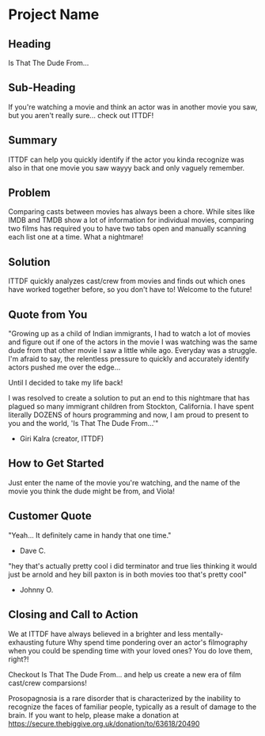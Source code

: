 # Project Name #

<!-- 
> This material was originally posted [here](http://www.quora.com/What-is-Amazons-approach-to-product-development-and-product-management). It is reproduced here for posterities sake.

There is an approach called "working backwards" that is widely used at Amazon. They work backwards from the customer, rather than starting with an idea for a product and trying to bolt customers onto it. While working backwards can be applied to any specific product decision, using this approach is especially important when developing new products or features.

For new initiatives a product manager typically starts by writing an internal press release announcing the finished product. The target audience for the press release is the new/updated product's customers, which can be retail customers or internal users of a tool or technology. Internal press releases are centered around the customer problem, how current solutions (internal or external) fail, and how the new product will blow away existing solutions.

If the benefits listed don't sound very interesting or exciting to customers, then perhaps they're not (and shouldn't be built). Instead, the product manager should keep iterating on the press release until they've come up with benefits that actually sound like benefits. Iterating on a press release is a lot less expensive than iterating on the product itself (and quicker!).

If the press release is more than a page and a half, it is probably too long. Keep it simple. 3-4 sentences for most paragraphs. Cut out the fat. Don't make it into a spec. You can accompany the press release with a FAQ that answers all of the other business or execution questions so the press release can stay focused on what the customer gets. My rule of thumb is that if the press release is hard to write, then the product is probably going to suck. Keep working at it until the outline for each paragraph flows. 

Oh, and I also like to write press-releases in what I call "Oprah-speak" for mainstream consumer products. Imagine you're sitting on Oprah's couch and have just explained the product to her, and then you listen as she explains it to her audience. That's "Oprah-speak", not "Geek-speak".

Once the project moves into development, the press release can be used as a touchstone; a guiding light. The product team can ask themselves, "Are we building what is in the press release?" If they find they're spending time building things that aren't in the press release (overbuilding), they need to ask themselves why. This keeps product development focused on achieving the customer benefits and not building extraneous stuff that takes longer to build, takes resources to maintain, and doesn't provide real customer benefit (at least not enough to warrant inclusion in the press release).
 -->
 
## Heading ##
<!-- Name the product in a way the reader (i.e. your target customers) will understand.-->
   Is That The Dude From...

## Sub-Heading ##
<!--Describe who the market for the product is and what benefit they get. One sentence only underneath the title. -->
   If you're watching a movie and think an actor was in another movie you saw, but you aren't really sure... check out ITTDF!

## Summary ##
<!--Give a summary of the product and the benefit. Assume the reader will not read anything else so make this paragraph good. -->
   ITTDF can help you quickly identify if the actor you kinda recognize was also in that one movie you saw wayyy back and only vaguely remember.

## Problem ##
<!--Describe the problem your product solves. -->
   Comparing casts between movies has always been a chore. While sites like IMDB and TMDB show a lot of information for individual movies, comparing two films has required you to have two tabs open and manually scanning each list one at a time. What a nightmare!

## Solution ##
<!--Describe how your product elegantly solves the problem. -->
   ITTDF quickly analyzes cast/crew from movies and finds out which ones have worked together before, so you don't have to! Welcome to the future!

## Quote from You ##
<!--A quote from a spokesperson in your company. -->
   "Growing up as a child of Indian immigrants, I had to watch a lot of movies and figure out if one of the actors in the movie I was watching was the same dude from that other movie I saw a little while ago. Everyday was a struggle. I'm afraid to say, the relentless pressure to quickly and accurately identify actors pushed me over the edge...

  Until I decided to take my life back! 

  I was resolved to create a solution to put an end to this nightmare that has plagued so many immigrant children from Stockton, California. I have spent literally DOZENS of hours programming and now, I am proud to present to you and the world, 'Is That The Dude From...'"
  
  - Giri Kalra (creator, ITTDF)

## How to Get Started ##
<!--Describe how easy it is to get started. -->
   Just enter the name of the movie you're watching, and the name of the movie you think the dude might be from, and Viola!

## Customer Quote ##
<!--Provide a quote from a hypothetical customer that describes how they experienced the benefit. -->
   "Yeah... It definitely came in handy that one time."
  
   - Dave C.

   "hey that's actually pretty cool
    i did terminator and true lies thinking it would just be arnold
    and hey bill paxton is in both movies too
    that's pretty cool"

   - Johnny O.

## Closing and Call to Action ##
<!--Wrap it up and give pointers where the reader should go next. -->
   We at ITTDF have always believed in a brighter and less mentally-exhausting future
  Why spend time pondering over an actor's filmography when you could be spending time with your loved ones?
  You do love them, right?!
  
  Checkout Is That The Dude From... and help us create a new era of film cast/crew comparsions!
  
   
   
  Prosopagnosia is a rare disorder that is characterized by the inability to recognize the faces of familiar people, typically as a result of damage to the brain.
  If you want to help, please make a donation at https://secure.thebiggive.org.uk/donation/to/63618/20490